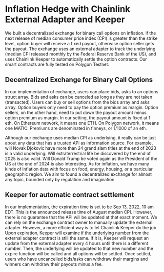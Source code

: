# Inflation Hedge with Chainlink External Adapter and Keeper

We built a decentralized exchange for binary call options on inflation. If the next release of median consumer price index (CPI) is greater than the strike level, option buyer will receive a fixed payout, otherwise option seller gets the payout. The exchange uses an external adapter to track the underlying (median CPI released monthly by the Federal Reserve Bank of the US), and uses Chainlink Keeper to automatically settle the option contracts. Our smart contracts are fully tested on Polygon Testnet. 

## Decentralized Exchange for Binary Call Options
In our implementation of exchange, users can place bids, asks to an options struct array. Bids and asks can be canceled as long as they are not taken (transacted). Users can buy or sell options from the bids array and asks array. Option buyers only need to pay the option premium as margin. Option sellers, on the other hand, need to put down the payout amount minus option premium as margin. In our setting, the payout amount is fixed at 1 eth. On Ethereum network, it means one ETH. On Polygon network, it means one MATIC. Premiums are denominated in finneys, or 1/1000 of an eth. 

Although our exchange uses median CPI as underlying, it really can be just about any data that has a trusted API as information source. For example, will Novak Djokovic have more than 24 grand slam titles at the end of 2023 is a valid underlying. Will extraterrestrial life be discovered by the end of 2025 is also valid. Will Donald Trump be voted again as the President of the US at the end of 2024 is also interesting. As for inflation, we have many kinds of inflation data with focus on food, energy, housing, or a particular geographic region. We aim to found a decentralized exchange for almost any topic, bounded only by regulation and imagination.  

## Keeper for automatic contract settlement
In our implementation, the expiration time is set to be Sep 13, 2022, 10 am EDT. This is the announced release time of August median CPI.  However, there is no guarantee that the API will be updated at that exact moment. We can rely on the exchange contract owner to manually update the external adapter. However, a more efficient way is to let Chainlink Keeper do the job. Upon expiration, Keeper will examine if the underlying number from the external adapter contract is still the same. If it is, Keeper will request an update from the external adapter every 4 hours until there is a different number. Then, the underlying will be updated to that new number and the expire function will be called and all options will be settled. Once settled, users who have uncancelled bids/asks can withdraw their margins and winners can withdraw their payouts minus a fee. 
